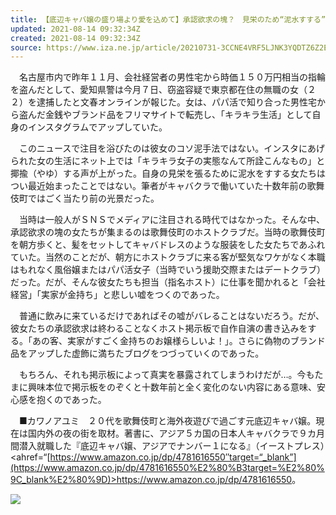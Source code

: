 ```yaml
---
title: 【底辺キャバ嬢の盛り場より愛を込めて】承認欲求の塊？　見栄のため“泥水すする”女たち　パパ活の男性宅から窃盗＆転売「キラキラ女子」演じる - イザ！
updated: 2021-08-14 09:32:34Z
created: 2021-08-14 09:32:34Z
source: https://www.iza.ne.jp/article/20210731-3CCNE4VRF5LJNK3YQDTZ6Z2EAA/
---
```


　名古屋市内で昨年１１月、会社経営者の男性宅から時価１５０万円相当の指輪を盗んだとして、愛知県警は今月７日、窃盗容疑で東京都在住の無職の女（２２）を逮捕したと文春オンラインが報じた。女は、パパ活で知り合った男性宅から盗んだ金銭やブランド品をフリマサイトで転売し、「キラキラ生活」として自身のインスタグラムでアップしていた。

　このニュースで注目を浴びたのは彼女のコソ泥手法ではない。インスタにあげられた女の生活にネット上では「キラキラ女子の実態なんて所詮こんなもの」と揶揄（やゆ）する声が上がった。自身の見栄を張るために泥水をすする女たちはつい最近始まったことではない。筆者がキャバクラで働いていた十数年前の歌舞伎町ではごく当たり前の光景だった。

　当時は一般人がＳＮＳでメディアに注目される時代ではなかった。そんな中、承認欲求の塊の女たちが集まるのは歌舞伎町のホストクラブだ。当時の歌舞伎町を朝方歩くと、髪をセットしてキャバドレスのような服装をした女たちであふれていた。当然のことだが、朝方にホストクラブに来る客が堅気なワケがなく本職はもれなく風俗嬢またはパパ活女子（当時でいう援助交際またはデートクラブ）だった。だが、そんな彼女たちも担当（指名ホスト）に仕事を聞かれると「会社経営」「実家が金持ち」と悲しい嘘をつくのであった。

　普通に飲みに来ているだけであればその嘘がバレることはないだろう。だが、彼女たちの承認欲求は終わることなくホスト掲示板で自作自演の書き込みをする。「あの客、実家がすごく金持ちのお嬢様らしいよ！」。さらに偽物のブランド品をアップした虚飾に満ちたブログをつづっていくのであった。

　もちろん、それも掲示板によって真実を暴露されてしまうわけだが…。今もたまに興味本位で掲示板をのぞくと十数年前と全く変化のない内容にある意味、安心感を抱くのであった。

　■カワノアユミ　２０代を歌舞伎町と海外夜遊びで過ごす元底辺キャバ嬢。現在は国内外の夜の街を取材。著書に、アジア５カ国の日本人キャバクラで９カ月間潜入就職した『底辺キャバ嬢、アジアでナンバー１になる』（イーストプレス）<ahref=“[https://www.amazon.co.jp/dp/4781616550″target=“_blank”](https://www.amazon.co.jp/dp/4781616550%E2%80%B3target=%E2%80%9C_blank%E2%80%9D)>https://www.amazon.co.jp/dp/4781616550</a>。

[![](https://www.iza.ne.jp/common/images/v1/logo_zakzak.png)](https://www.zakzak.co.jp/)